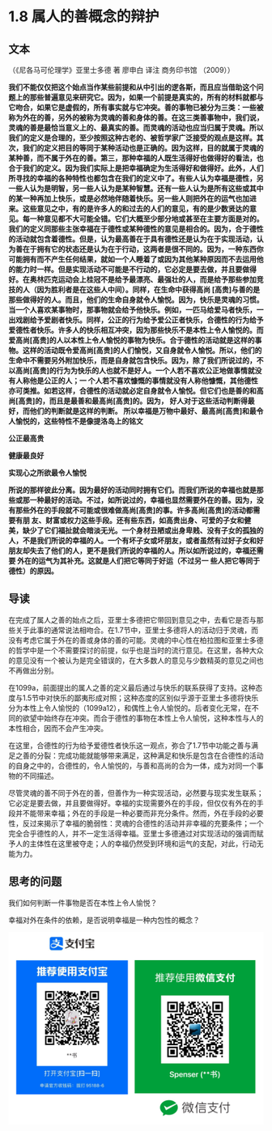 # 1.8 属人的善概念的辩护

## 文本

（《尼各马可伦理学》亚里士多德 著 廖申白 译注 商务印书馆 （2009））

**我们不能仅仅把这个始点当作某些前提和从中引出的逻各斯，而且应当借助这个问题上的那些普遍意见来研究它。因为，如果一个前提是真实的，所有的材料就都与它吻合，如果它是虚假的，所有事实就与它冲突。善的事物已被分为三类：一些被称为外在的善，另外的被称为灵魂的善和身体的善。在这三类善事物中，我们说，灵魂的善是最恰当意义上的、最真实的善。而灵魂的活动也应当归属于灵魂。所以我们的定义是合理的，至少按照这种古老的、被哲学家广泛接受的观点是这样。其次，我们的定义把目的等同于某种活动也是正确的。因为这样，目的就属于灵魂的某种善，而不属于外在的善。第三，那种幸福的人既生活得好也做得好的看法，也合于我们的定义。因为我们实际上是把幸福确定为生活得好和做得好。此外，人们所寻找的幸福的各种特性也都包含在我们的定义中了。有些人认为幸福是德性，另一些人认为是明智，另一些人认为是某种智慧。还有一些人认为是所有这些或其中的某一种再加上快乐，或是必然地伴随着快乐。另一些人则把外在的运气也加进来。这些意见之中，有的是许多人的和过去的人们的意见，有的是少数贤达的意见。每一种意见都不大可能全错。它们大概至少部分地或甚至在主要方面是对的。我们的定义同那些主张幸福在于德性或某种德性的意见是相合的。因为，合于德性的活动就包含着德性。但是，认为最高善在于具有德性还是认为在于实现活动，认为善在于拥有它的状态还是认为在于行动，这两者是很不同的。因为，一种东西你可能拥有而不产生任何结果，就如一个人睡着了或因为其他某种原因而不去运用他的能力时一样。但是实现活动不可能是不行动的，它必定是要去做，并且要做得好。在奥林匹克运动会上桂冠不是给予最漂亮、最强壮的人，而是给予那些参加竞技的人（因为胜利者是在这些人中间）。同样，在生命中获得高尚 \[高贵\]与善的是那些做得好的人。而且，他们的生命自身就令人愉悦。因为，快乐是灵魂的习惯。当一个人喜欢某事物时，那事物就会给予他快乐。例如，一匹马给爱马者快乐，一出戏剧给予爱剧者快乐。同样，公正的行为给予爱公正者快乐，合德性的行为给予爱德性者快乐。许多人的快乐相互冲突，因为那些快乐不是本性上令人愉悦的。而爱高尚\[高贵\]的人以本性上令人愉悦的事物为快乐。合于德性的活动就是这样的事物。这样的活动既令爱高尚\[高贵\]的人们愉悦，又自身就令人愉悦。所以，他们的生命中不需要另外附加快乐，而是自身就包含快乐。因为，除了我们所说过的，不以高尚\[高贵\]的行为为快乐的人也就不是好人。一个人若不喜欢公正地做事情就没有人称他是公正的人；一 个人若不喜欢慷慨的事情就没有人称他慷慨，其他德性亦可类推。如若这样，合德性的活动就必定自身就令人愉悦。但它们也是善的和高尚\[高贵\]的，而且是最善和最高尚\[高贵\]的。因为， 好人对于这些活动判断得最好，而他们的判断就是这样的判断。 所以幸福是万物中最好、最高尚\[高贵\]和最令人愉悦的，这些特性不是像提洛岛上的铭文**

**公正最高贵** 

**健康最良好** 

**实现心之所欲最令人愉悦**

**所说的那样彼此分离。因为最好的活动同时拥有它们。而我们所说的幸福也就是那些或那一种最好的活动。不过，如所说过的，幸福也显然需要外在的善。因为，没有那些外在的手段就不可能或很难做高尚\[高贵\]的事。许多高尚\[高贵\]的活动都需要有朋 友、财富或权力这些手段。还有些东西，如高贵出身、可爱的子女和健美，缺少了它们福扯就会暗淡无光。一个身材丑陋或出身卑贱、没有子女的孤独的人，不是我们所说的幸福的人。一个有坏子女或坏朋友，或者虽然有过好子女和好朋友却失去了他们的人，更不是我们所说的幸福的人。所以如所说过的，幸福还需要 外在的运气为其补充。这就是人们把它等同于好运（不过另一 些人把它等同于德性）的原因。**

## 导读

在完成了属人之善的始点之后，亚里士多德把它带回到意见之中，去看它是否与那些关于此事的通常说法相吻合。在1.7节中，亚里士多德将人的活动归于灵魂，而没有考虑它属于外在的善或身体的善的可能。灵魂的中心性在柏拉图和亚里士多德的哲学中是一个不需要探讨的前提，似乎也是当时的流行意见。在这里，各种大众的意见没有一个被认为是完全错误的，在大多数人的意见与少数精英的意见之间也不再做出分别。

在1099a，前面提出的属人之善的定义最后通过与快乐的联系获得了支持。这种态度与1.5节中对快乐的鄙夷形成对照；这种态度的区别似乎源于亚里士多德将快乐分为本性上令人愉悦的（1099a12），和偶性上令人愉悦的。后者变化无常，在不同的欲望中始终存在冲突。而合于德性的事物在本性上令人愉悦，这种本性与人的本性相合，因而不会产生冲突。

在这里，合德性的行为给予爱德性者快乐这一观点，弥合了1.7节中功能之善与满足之善的分裂：完成功能就能够带来满足，这种满足和快乐是包含在合德性的活动的自身之中的，合德性的，令人愉悦的，与善和高尚的合为一体，成为对同一个事物的不同描述。

尽管灵魂的善不同于外在的善，但善作为一种实现活动，必然要与现实发生联系；它必定是要去做，并且要做得好。幸福的实现需要外在的手段，但仅仅有外在的手段并不能带来幸福；外在的手段是一种必要而非充分条件。然而，外在手段的必要性，反过来揭示了幸福的脆弱性：灵魂的合德性的活动并非幸福的充要条件；一个完全合乎德性的人，并不一定生活得幸福。亚里士多德通过对实现活动的强调而赋予人的主体性在这里被夺走；人的幸福仍然受到环境和运气的支配，对此，行动无能为力。

## 思考的问题

我们如何判断一件事物是否在本性上令人愉悦？

幸福对外在条件的依赖，是否说明幸福是一种内包性的概念？

![](.gitbook/assets/screen-shot-2021-06-10-at-7.41.22-pm.png)

